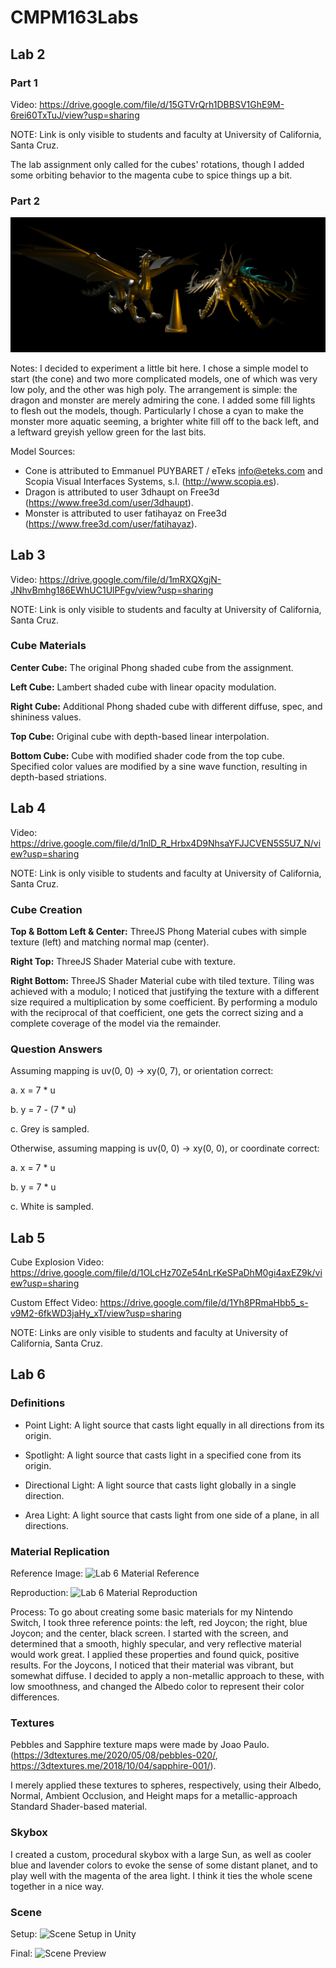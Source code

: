 # CMPM163Labs

## Lab 2
### Part 1
Video: https://drive.google.com/file/d/15GTVrQrh1DBBSV1GhE9M-6rei60TxTuJ/view?usp=sharing

NOTE: Link is only visible to students and faculty at University of California, Santa Cruz.

The lab assignment only called for the cubes' rotations, though I added some orbiting behavior to the magenta cube to spice things up a bit.

### Part 2
![Lab 2, Part 2 Render](lab2/l2p2render.PNG)

Notes: I decided to experiment a little bit here. I chose a simple model to start (the cone) and two more complicated models, one of which was very low poly, and the other was high poly. The arrangement is simple: the dragon and monster are merely admiring the cone. I added some fill lights to flesh out the models, though. Particularly I chose a cyan to make the monster more aquatic seeming, a brighter white fill off to the back left, and a leftward greyish yellow green for the last bits.

Model Sources:
- Cone is attributed to Emmanuel PUYBARET / eTeks <info@eteks.com> and Scopia Visual Interfaces Systems, s.l. (http://www.scopia.es).
- Dragon is attributed to user 3dhaupt on Free3d (https://www.free3d.com/user/3dhaupt).
- Monster is attributed to user fatihayaz on Free3d (https://www.free3d.com/user/fatihayaz).

## Lab 3
Video: https://drive.google.com/file/d/1mRXQXgjN-JNhvBmhg186EWhUC1UlPFgv/view?usp=sharing

NOTE: Link is only visible to students and faculty at University of California, Santa Cruz.

### Cube Materials

**Center Cube:** The original Phong shaded cube from the assignment.

**Left Cube:** Lambert shaded cube with linear opacity modulation.

**Right Cube:** Additional Phong shaded cube with different diffuse, spec, and shininess values.

**Top Cube:** Original cube with depth-based linear interpolation.

**Bottom Cube:** Cube with modified shader code from the top cube. Specified color values are modified by a sine wave function, resulting in depth-based striations.

## Lab 4
Video: https://drive.google.com/file/d/1nlD_R_Hrbx4D9NhsaYFJJCVEN5S5U7_N/view?usp=sharing

NOTE: Link is only visible to students and faculty at University of California, Santa Cruz.

### Cube Creation

**Top & Bottom Left & Center:** ThreeJS Phong Material cubes with simple texture (left) and matching normal map (center).

**Right Top:** ThreeJS Shader Material cube with texture.

**Right Bottom:** ThreeJS Shader Material cube with tiled texture. Tiling was achieved with a modulo; I noticed that justifying the texture with a different size required a multiplication by some coefficient. By performing a modulo with the reciprocal of that coefficient, one gets the correct sizing and a complete coverage of the model via the remainder.

### Question Answers

Assuming mapping is uv(0, 0) -> xy(0, 7), or orientation correct:

a. x = 7 * u

b. y = 7 - (7 * u)

c. Grey is sampled.

Otherwise, assuming mapping is uv(0, 0) -> xy(0, 0), or coordinate correct:

a. x = 7 * u

b. y = 7 * u

c. White is sampled.

## Lab 5

Cube Explosion Video: https://drive.google.com/file/d/1OLcHz70Ze54nLrKeSPaDhM0gi4axEZ9k/view?usp=sharing

Custom Effect Video: https://drive.google.com/file/d/1Yh8PRmaHbb5_s-v9M2-6fkWD3jaHy_xT/view?usp=sharing

NOTE: Links are only visible to students and faculty at University of California, Santa Cruz.

## Lab 6

### Definitions

- Point Light: A light source that casts light equally in all directions from its origin.

- Spotlight: A light source that casts light in a specified cone from its origin.

- Directional Light: A light source that casts light globally in a single direction.

- Area Light: A light source that casts light from one side of a plane, in all directions.  

### Material Replication

Reference Image: ![Lab 6 Material Reference](images/reference.jpg)

Reproduction: ![Lab 6 Material Reproduction](images/materials.png)

Process: To go about creating some basic materials for my Nintendo Switch, I took three reference points: the left, red Joycon; the right, blue Joycon; and the center, black screen. I started with the screen, and determined that a smooth, highly specular, and very reflective material would work great. I applied these properties and found quick, positive results. For the Joycons, I noticed that their material was vibrant, but somewhat diffuse. I decided to apply a non-metallic approach to these, with low smoothness, and changed the Albedo color to represent their color differences.

### Textures

Pebbles and Sapphire texture maps were made by Joao Paulo. (https://3dtextures.me/2020/05/08/pebbles-020/, https://3dtextures.me/2018/10/04/sapphire-001/). 

I merely applied these textures to spheres, respectively, using their Albedo, Normal, Ambient Occlusion, and Height maps for a metallic-approach Standard Shader-based material.

### Skybox

I created a custom, procedural skybox with a large Sun, as well as cooler blue and lavender colors to evoke the sense of some distant planet, and to play well with the magenta of the area light. I think it ties the whole scene together in a nice way.

### Scene

Setup: ![Scene Setup in Unity](images/scene.png)

Final: ![Scene Preview](images/preview.png)
